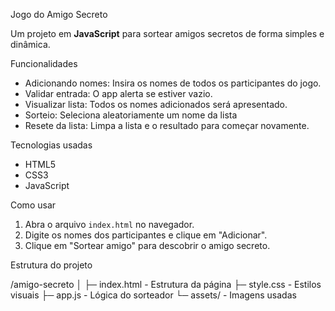 Jogo do Amigo Secreto

Um projeto em **JavaScript** para sortear amigos secretos de forma simples e dinâmica.

Funcionalidades

- Adicionando nomes: Insira os nomes de todos os participantes do jogo.
- Validar entrada: O app alerta se estiver vazio.
- Visualizar lista: Todos os nomes adicionados será apresentado.
- Sorteio: Seleciona aleatoriamente um nome da lista
- Resete da lista: Limpa a lista e o resultado para começar novamente.

Tecnologias usadas

- HTML5
- CSS3
- JavaScript

Como usar

1. Abra o arquivo `index.html` no navegador.
2. Digite os nomes dos participantes e clique em "Adicionar".
3. Clique em "Sortear amigo" para descobrir o amigo secreto.

Estrutura do projeto

/amigo-secreto
│
├─ index.html - Estrutura da página
├─ style.css - Estilos visuais
├─ app.js - Lógica do sorteador
└─ assets/ - Imagens usadas

